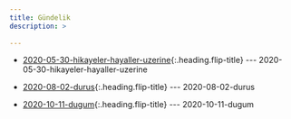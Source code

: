 ```yaml
---
title: Gündelik
description: >
   
---
```



* [2020-05-30-hikayeler-hayaller-uzerine]{:.heading.flip-title} --- 2020-05-30-hikayeler-hayaller-uzerine

[2020-05-30-hikayeler-hayaller-uzerine]: 2020-05-30-hikayeler-hayaller-uzerine.md


* [2020-08-02-durus]{:.heading.flip-title} --- 2020-08-02-durus

[2020-08-02-durus]: 2020-08-02-durus.md

* [2020-10-11-dugum]{:.heading.flip-title} --- 2020-10-11-dugum

[2020-10-11-dugum]: 2020-10-11-dugum.md
